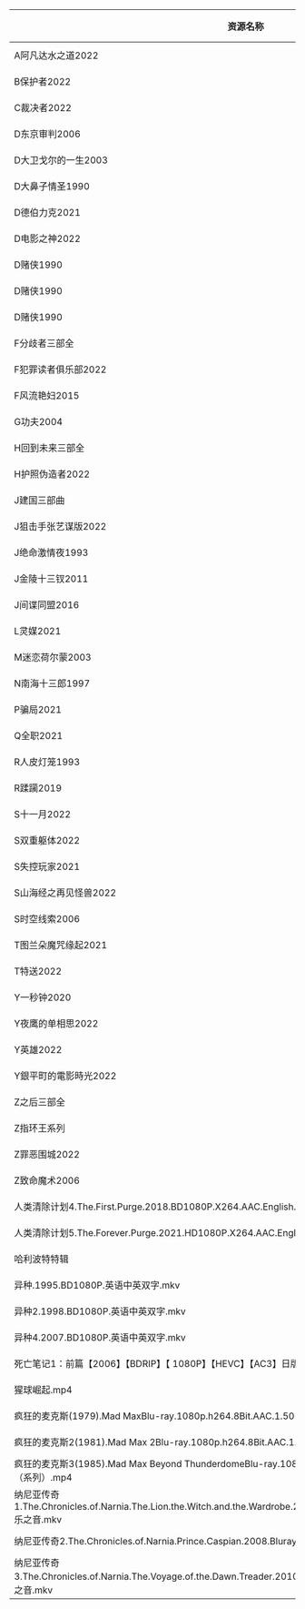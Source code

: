 | 资源名称                                                                                                              | 分享链接                                      | 发布时间       |
| ----------------------------------------------------------------------------------------------------------------- | ----------------------------------------- | ---------- |
| A阿凡达水之道2022                                                                                                       | https://www.aliyundrive.com/s/w2H5U2ZUrSW | 2023-09-27 |
| B保护者2022                                                                                                          | https://www.aliyundrive.com/s/KGsXaWUU6Et | 2023-09-12 |
| C裁决者2022                                                                                                          | https://www.aliyundrive.com/s/PpcuEN7zyfu | 2023-09-11 |
| D东京审判2006                                                                                                         | https://www.aliyundrive.com/s/d4h6GvwdPNA | 2023-09-14 |
| D大卫戈尔的一生2003                                                                                                      | https://www.aliyundrive.com/s/kzqxM8fjiUo | 2023-11-01 |
| D大鼻子情圣1990                                                                                                        | https://www.aliyundrive.com/s/1UCmYX5dHEg | 2023-07-29 |
| D德伯力克2021                                                                                                         | https://www.aliyundrive.com/s/BPrKcPqNfP6 | 2023-08-21 |
| D电影之神2022                                                                                                         | https://www.aliyundrive.com/s/Y4YhN15WPqm | 2023-09-13 |
| D赌侠1990                                                                                                           | https://www.aliyundrive.com/s/QKM1D9s8LkJ | 2023-06-23 |
| D赌侠1990                                                                                                           | https://www.aliyundrive.com/s/T7gcZ1t8Luu | 2023-06-20 |
| D赌侠1990                                                                                                           | https://www.aliyundrive.com/s/PrA5GzcZ1Fb | 2023-06-20 |
| F分歧者三部全                                                                                                           | https://www.aliyundrive.com/s/WJQW6wFdcKu | 2023-09-28 |
| F犯罪读者俱乐部2022                                                                                                      | https://www.aliyundrive.com/s/kQcjRdpgpxQ | 2023-08-26 |
| F风流艳妇2015                                                                                                         | https://www.aliyundrive.com/s/hojL5TX5rR9 | 2023-09-11 |
| G功夫2004                                                                                                           | https://www.aliyundrive.com/s/F3JeNLwyKoU | 2023-07-05 |
| H回到未来三部全                                                                                                          | https://www.aliyundrive.com/s/kBntfcAbL6S | 2023-09-28 |
| H护照伪造者2022                                                                                                        | https://www.aliyundrive.com/s/qNvohRUe9Wm | 2023-08-27 |
| J建国三部曲                                                                                                            | https://www.aliyundrive.com/s/G9RTpavfEzA | 2023-09-28 |
| J狙击手张艺谋版2022                                                                                                      | https://www.aliyundrive.com/s/NzwTqwscEvD | 2023-10-12 |
| J绝命激情夜1993                                                                                                        | https://www.aliyundrive.com/s/KA2mrYrajfh | 2023-08-21 |
| J金陵十三钗2011                                                                                                        | https://www.aliyundrive.com/s/ZBbmEeAdni5 | 2023-10-12 |
| J间谍同盟2016                                                                                                         | https://www.aliyundrive.com/s/7mccmGxLnD3 | 2023-10-28 |
| L灵媒2021                                                                                                           | https://www.aliyundrive.com/s/ghuGUWsc1nB | 2023-09-26 |
| M迷恋荷尔蒙2003                                                                                                        | https://www.aliyundrive.com/s/EjAz1fNRFgq | 2023-09-27 |
| N南海十三郎1997                                                                                                        | https://www.aliyundrive.com/s/TDMrzoVVZBW | 2023-10-09 |
| P骗局2021                                                                                                           | https://www.aliyundrive.com/s/vDFFWvXiPPd | 2023-09-26 |
| Q全职2021                                                                                                           | https://www.aliyundrive.com/s/5U21ba78Ekp | 2023-09-13 |
| R人皮灯笼1993                                                                                                         | https://www.aliyundrive.com/s/4vgchVNoivS | 2023-10-28 |
| R蹂躏2019                                                                                                           | https://www.aliyundrive.com/s/b4n8zJsHnNB | 2023-08-23 |
| S十一月2022                                                                                                          | https://www.aliyundrive.com/s/sCzoGYNiV4Z | 2023-08-15 |
| S双重躯体2022                                                                                                         | https://www.aliyundrive.com/s/Xi2qkAAjktH | 2023-09-27 |
| S失控玩家2021                                                                                                         | https://www.aliyundrive.com/s/u3CPJ8Q82nS | 2023-08-13 |
| S山海经之再见怪兽2022                                                                                                     | https://www.aliyundrive.com/s/iiriy1KjSGv | 2023-07-29 |
| S时空线索2006                                                                                                         | https://www.aliyundrive.com/s/1xVcLMHhhUG | 2023-11-01 |
| T图兰朵魔咒缘起2021                                                                                                      | https://www.aliyundrive.com/s/oXjfKNGzY7b | 2023-08-10 |
| T特送2022                                                                                                           | https://www.aliyundrive.com/s/bUjpu8dK1uz | 2023-09-13 |
| Y一秒钟2020                                                                                                          | https://www.aliyundrive.com/s/k7uprLQR5xv | 2023-10-12 |
| Y夜鹰的单相思2022                                                                                                       | https://www.aliyundrive.com/s/bBUg67tM1ED | 2023-08-27 |
| Y英雄2022                                                                                                           | https://www.aliyundrive.com/s/xs8ca1ACk4X | 2023-08-27 |
| Y銀平町的電影時光2022                                                                                                     | https://www.aliyundrive.com/s/j8zUJWkVXQy | 2023-10-01 |
| Z之后三部全                                                                                                            | https://www.aliyundrive.com/s/Ewc4GeenB4p | 2023-09-26 |
| Z指环王系列                                                                                                            | https://www.aliyundrive.com/s/ts6gTSExHd4 | 2023-08-07 |
| Z罪恶围城2022                                                                                                         | https://www.aliyundrive.com/s/xfAXEDWsHoQ | 2023-09-17 |
| Z致命魔术2006                                                                                                         | https://www.aliyundrive.com/s/cvCVGhMwzQm | 2023-09-27 |
| 人类清除计划4.The.First.Purge.2018.BD1080P.X264.AAC.English.CHS-ENG.52movieba.mp4                                       | https://www.aliyundrive.com/s/fDvsEgWMUof | 2023-02-07 |
| 人类清除计划5.The.Forever.Purge.2021.HD1080P.X264.AAC.English.CHS-ENG.Mp4Fan.mp4                                        | https://www.aliyundrive.com/s/KY2687mkJmr | 2023-02-07 |
| 哈利波特特辑                                                                                                            | https://www.aliyundrive.com/s/q7DYrH82enf | 2023-09-28 |
| 异种.1995.BD1080P.英语中英双字.mkv                                                                                        | https://www.aliyundrive.com/s/PLLXAPSin35 | 2023-02-07 |
| 异种2.1998.BD1080P.英语中英双字.mkv                                                                                       | https://www.aliyundrive.com/s/j6c1RL9jp63 | 2023-02-07 |
| 异种4.2007.BD1080P.英语中英双字.mkv                                                                                       | https://www.aliyundrive.com/s/CVyYgA4bjSj | 2023-02-07 |
| 死亡笔记1：前篇【2006】【BDRIP】【 1080P】【HEVC】【AC3】日版.mkv                                                                    | https://www.aliyundrive.com/s/vrjNN3X7d9W | 2023-02-07 |
| 猩球崛起.mp4                                                                                                          | https://www.aliyundrive.com/s/SmGiLd2fxKY | 2023-02-07 |
| 疯狂的麦克斯(1979).Mad MaxBlu-ray.1080p.h264.8Bit.AAC.1.50 G.疯狂的麦克斯（系列）.mp4                                             | https://www.aliyundrive.com/s/YRRi2Eb7xcX | 2023-02-07 |
| 疯狂的麦克斯2(1981).Mad Max 2Blu-ray.1080p.h264.8Bit.AAC.1.96 G.疯狂的麦克斯（系列）.mp4                                          | https://www.aliyundrive.com/s/3qeAAjv4V8u | 2023-02-07 |
| 疯狂的麦克斯3(1985).Mad Max Beyond ThunderdomeBlu-ray.1080p.h264.8Bit.AAC.2.19 G.疯狂的麦克斯（系列）.mp4                         | https://www.aliyundrive.com/s/TJ6J576Z8R3 | 2023-02-07 |
| 纳尼亚传奇1.The.Chronicles.of.Narnia.The.Lion.the.Witch.and.the.Wardrobe.2005.Bluray.1080p.H265.10bits.AC3.5.1-乐之音.mkv | https://www.aliyundrive.com/s/W85iTm73vjG | 2023-02-07 |
| 纳尼亚传奇2.The.Chronicles.of.Narnia.Prince.Caspian.2008.Bluray.1080p.H265.10bits.AC3.5.1-乐之音.mkv                      | https://www.aliyundrive.com/s/qjQQB23TTH6 | 2023-02-07 |
| 纳尼亚传奇3.The.Chronicles.of.Narnia.The.Voyage.of.the.Dawn.Treader.2010.Bluray.1080p.H265.10bits.AC3.5.1-乐之音.mkv      | https://www.aliyundrive.com/s/suwQa8sxh67 | 2023-02-07 |
